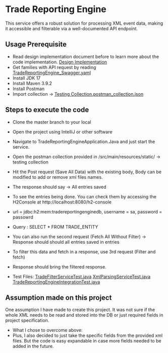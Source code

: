 # Trade Reporting Engine

This service offers a robust solution for processing XML event data, making it accessible and filterable
via a well-documented API endpoint.

## Usage Prerequisite
* Read design implementation document before to learn more about the code implementation. [Design Implementation](Design%20Implementation)
* Get families with API request by reading [TradeReportingEngine_Swagger.yaml](src%2Fmain%2Fresources%2FTradeReportingEngine_Swagger.yaml)
* Install JDK 17
* Install Maven 3.9.2
* Install Postman 
* Import collection -> [Testing Collection.postman_collection.json](src%2Fmain%2Fresources%2Fstatic%2FTesting%20Collection.postman_collection.json)

## Steps to execute the code

* Clone the master branch to your local
* Open the project using IntelliJ or other software
* Navigate to TradeReportingEngineApplication.Java and just start the service.
* Open the postman collection provided in /src/main/resources/static/ -> testing collection
* Hit the Post request (Save All Data) with the existing body, Body can be modified to add or remove xml files names.
* The response should say -> All entries saved
* To see the entries being done. You can check them by accessing the H2Console at http://localhost:8080/h2-console
* url = jdbc:h2:mem:tradereportingenginedb, username = sa, password = passowrd
* Query : SELECT * FROM TRADE_ENTITY
* You can also run the second request (Fetch All Without Filter) -> Response should should all entries saved in entries
* To filter this data and fetch in a response, use 3rd request (Filter and fetch) 
* Response should bring the filtered response.

* Test Files:  [TradeFilterServiceTest.java](src%2Ftest%2Fjava%2Fcom%2Ftrade%2Ftradereportingengine%2Fservice%2FTradeFilterServiceTest.java)
[XmlParsingServiceTest.java](src%2Ftest%2Fjava%2Fcom%2Ftrade%2Ftradereportingengine%2Fservice%2FXmlParsingServiceTest.java)
[TradeReportingEngineIntegrationTest.java](src%2Ftest%2Fjava%2Fcom%2Ftrade%2Ftradereportingengine%2FTradeReportingEngineIntegrationTest.java)

## Assumption made on this project

One assumption I have made to create this project. It was not sure if the whole XML needs to be read and stored into the DB or just required fields in project specification.

* What I chose to overcome above:
* Plus, I also decided to just take the specific fields from the provided xml files. But the code is easy expandable in case more fields needed to be added in the future.

